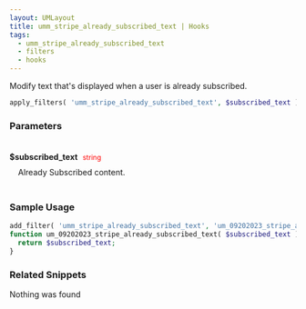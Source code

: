 ```yaml
---
layout: UMLayout
title: umm_stripe_already_subscribed_text | Hooks
tags: 
  - umm_stripe_already_subscribed_text
  - filters
  - hooks
---
```

Modify text that's displayed when a user is already subscribed.
``` php
apply_filters( 'umm_stripe_already_subscribed_text', $subscribed_text )
```
<div class='hook-sep'></div>

### Parameters

<div style='padding: 20px 0px 10px;'>
<strong>$subscribed_text</strong> <span style='color:red;font-size:12px;padding: 0px 5px 0px 5px' >string</span>
<div style="margin-left:10px;padding: 10px 5px">Already Subscribed content.</div>
</div>
<div class='hook-sep'></div>



### Sample Usage

``` php
add_filter( 'umm_stripe_already_subscribed_text', 'um_09202023_stripe_already_subscribed_text ', 10, 1 )
function um_09202023_stripe_already_subscribed_text( $subscribed_text ){
  return $subscribed_text;
}
```
<div class='hook-sep'></div>



### Related Snippets

Nothing was found

